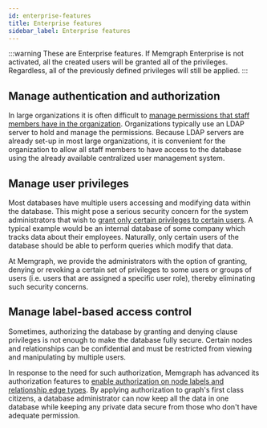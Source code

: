 ```yaml
---
id: enterprise-features
title: Enterprise features
sidebar_label: Enterprise features
---
```


:::warning
These are Enterprise features.
If Memgraph Enterprise is not activated, all the created users will be granted
all of the privileges.
Regardless, all of the previously defined privileges will still be applied.
:::


## Manage authentication and authorization

In large organizations it is often difficult to [manage permissions that staff
members have in the organization](/how-to-guides/manage-users-using-ldap.md).
Organizations typically use an LDAP server to hold and manage the permissions.
Because LDAP servers are already set-up in most large organizations, it is
convenient for the organization to allow all staff members to have access to the
database using the already available centralized user management system.



## Manage user privileges

Most databases have multiple users accessing and modifying data within the
database. This might pose a serious security concern for the system
administrators that wish to [grant only certain privileges to certain
users](/how-to-guides/manage-user-privileges.md). A typical example would be an
internal database of some company which tracks data about their employees.
Naturally, only certain users of the database should be able to perform queries
which modify that data.

At Memgraph, we provide the administrators with the option of granting, denying
or revoking a certain set of privileges to some users or groups of users (i.e.
users that are assigned a specific user role), thereby eliminating such security
concerns.


## Manage label-based access control

Sometimes, authorizing the database by granting and denying clause privileges is
not enough to make the database fully secure. Certain nodes and relationships
can be confidential and must be restricted from viewing and manipulating by
multiple users.

In response to the need for such authorization, Memgraph has advanced its
authorization features to [enable authorization on node labels and relationship
edge types](/how-to-guides/manage-label-based-access-control.md). By applying
authorization to graph's first class citizens, a database administrator can now
keep all the data in one database while keeping any private data secure from
those who don't have adequate permission.